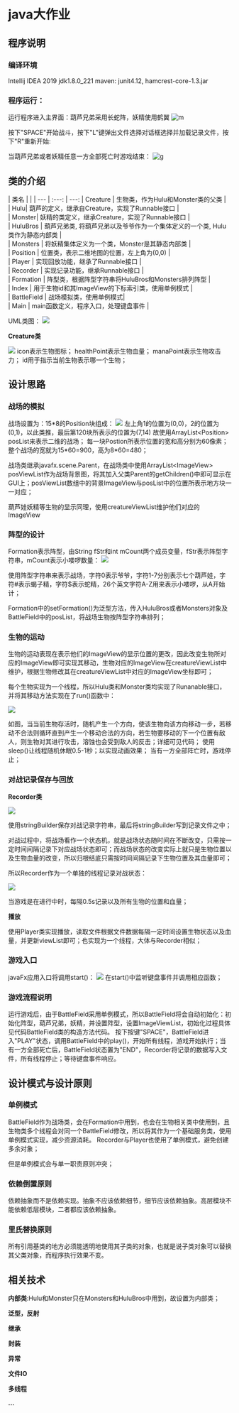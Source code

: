 # java大作业

## 程序说明

### 编译环境

Intellij IDEA 2019
jdk1.8.0_221
maven: junit4.12, hamcrest-core-1.3.jar

### 程序运行：

运行程序进入主界面：葫芦兄弟采用长蛇阵，妖精使用鹤翼
![m](main.png)

按下"SPACE"开始战斗，按下"L"键弹出文件选择对话框选择并加载记录文件，按下"R"重新开始:

当葫芦兄弟或者妖精任意一方全部死亡时游戏结束：
![g](gameOver.png)

## 类的介绍

| 类名 |  |
| --- | :---: | ---:
| Creature | 生物类，作为Hulu和Monster类的父类 |  
| Hulu| 葫芦的定义，继承自Creature，实现了Runnable接口 |   
| Monster| 妖精的类定义，继承Creature，实现了Runnable接口 |  
| HuluBros | 葫芦兄弟类, 将葫芦兄弟以及爷爷作为一个集体定义的一个类, Hulu类作为静态内部类 |  
| Monsters | 将妖精集体定义为一个类，Monster是其静态内部类 |  
| Position | 位置类，表示二维地图的位置，左上角为(0,0) |  
| Player | 实现回放功能，继承了Runnable接口 |  
| Recorder | 实现记录功能，继承Runnable接口 |  
| Formation | 阵型类，根据阵型字符串将HuluBros和Monsters排列阵型 |  
| Index | 用于生物id和其ImageView的下标索引类，使用单例模式 |  
| BattleField | 战场模拟类，使用单例模式|  
| Main | main函数定义，程序入口，处理键盘事件 |  

UML类图：
![](uml.png)

**Creature类**

![](Creature.png)
icon表示生物图标；
healthPoint表示生物血量；
manaPoint表示生物攻击力；
id用于指示当前生物表示哪一个生物；

## 设计思路

### 战场的模拟

战场设置为：15*8的Position块组成：
![](battleField.png)
左上角1的位置为(0,0)，2的位置为(0,1)，以此类推，最后第120块所表示的位置为(7,14)
故使用ArrayList\<Position\> posList来表示二维的战场；
每一块Postion所表示位置的宽和高分别为60像素；整个战场的宽就为15\*60=900，高为8\*60=480；

战场类继承javafx.scene.Parent，在战场类中使用ArrayList\<ImageView\> posViewList作为战场背景图，将其加入父类Parent的getChildren()中即可显示在GUI上；posViewList数组中的背景ImageView与posList中的位置所表示地方块一一对应；

葫芦娃妖精等生物的显示同理，使用creatureViewList维护他们对应的ImageView

### 阵型的设计

Formation表示阵型，由String fStr和int mCount两个成员变量，fStr表示阵型字符串，mCount表示小喽啰数量：
![](Formation.png)

使用阵型字符串来表示战场，字符0表示爷爷，字符1-7分别表示七个葫芦娃，字符#表示蝎子精，字符$表示蛇精，26个英文字符A-Z用来表示小喽啰，从A开始计；

Formation中的setFormation()为泛型方法，传入HuluBros或者Monsters对象及BattleField中的posList，将战场生物按阵型字符串排列；

### 生物的运动

生物的运动表现在表示他们的ImageView的显示位置的更改，因此改变生物所对应的ImageView即可实现其移动，生物对应的ImageView在creatureViewList中维护，根据生物修改其在creatureViewList中对应的ImageView坐标即可；

每个生物实现为一个线程，所以Hulu类和Monster类均实现了Runanable接口，并将其移动方法实现在了run()函数中：

![](run.png)

如图，当当前生物存活时，随机产生一个方向，使该生物向该方向移动一步，若移动不合法则循环直到产生一个移动合法的方向，若生物要移动的下一个位置有敌人，则生物对其进行攻击，溶蚀也会受到敌人的反击；详细可见代码；
使用sleep()让线程随机休眠0.5-1秒；以实现动画效果；
当有一方全部阵亡时，游戏停止；

### 对战记录保存与回放

**Recorder类**

![](Recorder.png)

使用stringBuilder保存对战记录字符串，最后将stringBuilder写到记录文件之中；

对战过程中，将战场看作一个状态机，就是战场状态随时间在不断改变，只需按一定时间间隔记录下对应战场状态即可；而战场状态的改变实际上就只是生物位置以及生物血量的改变，所以归根结底只需按时间间隔记录下生物位置及其血量即可；

所以Recorder作为一个单独的线程记录对战状态：

![](recorderRun.png)

当游戏是在进行中时，每隔0.5s记录以及所有生物的位置和血量；

**播放**

使用Player类实现播放，读取文件根据文件数据每隔一定时间设置生物状态以及血量，并更新viewList即可；也实现为一个线程，大体与Recorder相似；


### 游戏入口

javaFx应用入口将调用start()：
![](start.png)
在start()中监听键盘事件并调用相应函数；

### 游戏流程说明

运行游戏后，由于BattleField采用单例模式，所以BattleField将会自动初始化：初始化阵型，葫芦兄弟，妖精，并设置阵型，设置ImageViewList，初始化过程具体见代码BattleField类的构造方法代码。
按下按键"SPACE"，BattleField进入"PLAY"状态，调用BattleField中的play()，开始所有线程，游戏开始执行；当有一方全部死亡后，BattleField状态置为"END"，Recorder将记录的数据写入文件，所有线程停止；等待键盘事件响应。

## 设计模式与设计原则

### 单例模式

BattleField作为战场类，会在Formation中用到，也会在生物相关类中使用到，且生物类多个线程会对同一个BattleField修改，所以将其作为一个基础服务类，使用单例模式实现，减少资源消耗。
Recorder与Player也使用了单例模式，避免创建多余对象；

但是单例模式会与单一职责原则冲突；

### 依赖倒置原则

依赖抽象而不是依赖实现。抽象不应该依赖细节，细节应该依赖抽象。高层模块不能依赖低层模块，二者都应该依赖抽象。

### 里氏替换原则

所有引用基类的地方必须能透明地使用其子类的对象，也就是说子类对象可以替换其父类对象，而程序执行效果不变。

## 相关技术

**内部类**:Hulu和Monster只在Monsters和HuluBros中用到，故设置为内部类；

**泛型，反射**

**继承**

**封装**

**异常**

**文件IO**

**多线程**

**...**


